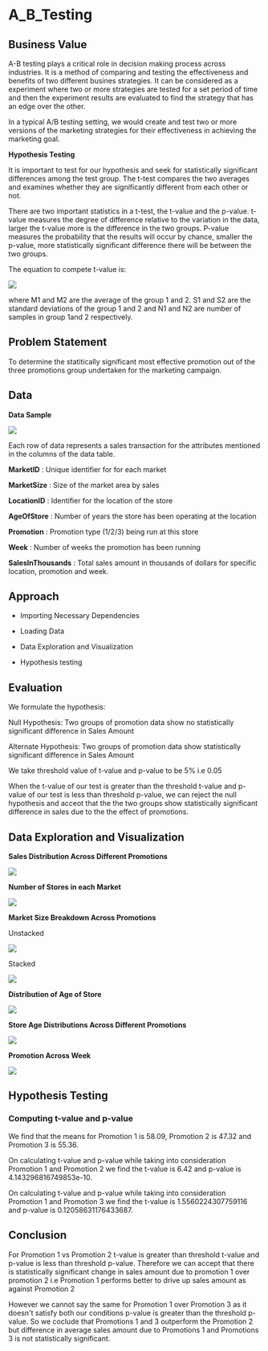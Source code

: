 # A_B_Testing


## Business Value

A-B testing plays a critical role in decision making process across industries. It is a method of comparing and testing the effectiveness and benefits of two different busines strategies. It can be considered as a experiment where two or more strategies are tested for a set period of time and then the experiment results are evaluated to find the strategy that has an edge over the other. 

In a typical A/B testing setting, we would create and test two or more versions of the marketing strategies for their effectiveness in achieving the marketing goal. 

__Hypothesis Testing__

It is important to test for our hypothesis and seek for statistically significant differences among the test group. The t-test compares the two averages and examines whether they are significantly different from each other or not. 

There are two important statistics in a t-test, the t-value and the p-value. 
t-value measures the degree of difference relative to the variation in the data, larger the t-value more is the difference in the two groups.
P-value measures the probability that the results will occur by chance, smaller the p-value, more statistically significant difference there will be between the two groups.  

The equation to compete t-value is:

![](Data%20Visualization/t%20value.PNG)

where M1 and M2 are the average of the group 1 and 2. S1 and S2 are the standard deviations of the group 1 and 2 and N1 and N2 are number of samples in group 1and 2 respectively.

## Problem Statement

To determine the statitically significant most effective promotion out of the three promotions group undertaken for the marketing campaign.

## Data

__Data Sample__

![](Data%20Visualization/Data%20Sample.PNG)

Each row of data represents a sales transaction for the attributes mentioned in the columns of the data table.

__MarketID__ : Unique identifier for for each market 

__MarketSize__ : Size of the market area by sales 

__LocationID__ : Identifier for the location of the store

__AgeOfStore__ : Number of years the store has been operating at the location

__Promotion__ : Promotion type (1/2/3) being run at this store

__Week__ : Number of weeks the promotion has been running

__SalesInThousands__ : Total sales amount in thousands of dollars for specific location, promotion and week. 


## Approach

+ Importing Necessary Dependencies

+ Loading Data

+ Data Exploration and Visualization
	
+ Hypothesis testing

## Evaluation

We formulate the hypothesis:

Null Hypothesis: Two groups of promotion data show no statistically significant difference in Sales Amount

Alternate Hypothesis: Two groups of promotion data show statistically significant difference in Sales Amount

We take threshold value of t-value and p-value to be 5% i.e 0.05

When the t-value of our test is greater than the threshold t-value and p-value of our test is less than threshold p-value, we can reject the null hypothesis and acceot that the the two groups show statistically significant difference in sales due to the the effect of promotions.

## Data Exploration and Visualization

__Sales Distribution Across Different Promotions__

![](Data%20Visualization/Sales%20promotion.png)

__Number of Stores in each Market__

![](Data%20Visualization/Market%20Size.PNG)

__Market Size Breakdown Across Promotions__

Unstacked

![](Data%20Visualization/Market%20Size%20Breakdown.png)

Stacked

![](Data%20Visualization/Mkt%20Size%20Promotion%20Breakdown.png)

__Distribution of Age of Store__

![](Data%20Visualization/Overall%20Age%20Distribution.png)

__Store Age Distributions Across Different Promotions__

![](Data%20Visualization/Age%20distribution%20of%20Store%20across%20promotions.png)

__Promotion Across Week__

![](Data%20Visualization/Promotion%20across%20week.png)

## Hypothesis Testing

### Computing t-value and p-value

We find that the means for Promotion 1 is 58.09, Promotion 2 is 47.32 and Promotion 3 is 55.36.

On calculating t-value and p-value while taking into consideration Promotion 1 and Promotion 2 we find the t-value is 6.42 and p-value is 4.143296816749853e-10. 

On calculating t-value and p-value while taking into consideration Promotion 1 and Promotion 3 we find the t-value is 1.5560224307759116
 and p-value is 0.12058631176433687.

## __Conclusion__

For Promotion 1 vs Promotion 2 t-value is greater than threshold t-value and p-value is less than threshold p-value. Therefore we can accept that there is statistically significant change in sales amount due to promotion 1 over promotion 2 i.e Promotion 1 performs better to drive up sales amount as against Promotion 2
 
However we cannot say the same for Promotion 1 over Promotion 3 as it doesn't satisfy both our conditions p-value is greater than the threshold p-value. So we coclude that Promotions 1 and 3 outperform the Promotion 2 but difference in average sales amount due to Promotions 1 and Promotions 3 is not statistically significant.
